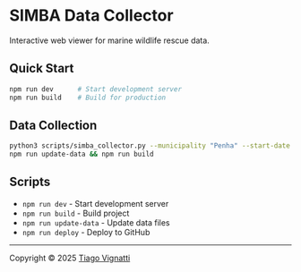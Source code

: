 # SIMBA Data Collector

Interactive web viewer for marine wildlife rescue data.

## Quick Start

```bash
npm run dev      # Start development server
npm run build    # Build for production
```

## Data Collection

```bash
python3 scripts/simba_collector.py --municipality "Penha" --start-date "2025-01-01"
npm run update-data && npm run build
```

## Scripts

- `npm run dev` - Start development server
- `npm run build` - Build project  
- `npm run update-data` - Update data files
- `npm run deploy` - Deploy to GitHub

---

Copyright © 2025 [Tiago Vignatti](https://vignatti.com)